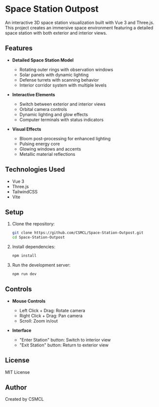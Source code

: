 # Space Station Outpost

An interactive 3D space station visualization built with Vue 3 and Three.js. This project creates an immersive space environment featuring a detailed space station with both exterior and interior views.

## Features

- **Detailed Space Station Model**
  - Rotating outer rings with observation windows
  - Solar panels with dynamic lighting
  - Defense turrets with scanning behavior
  - Interior corridor system with multiple levels

- **Interactive Elements**
  - Switch between exterior and interior views
  - Orbital camera controls
  - Dynamic lighting and glow effects
  - Computer terminals with status indicators

- **Visual Effects**
  - Bloom post-processing for enhanced lighting
  - Pulsing energy core
  - Glowing windows and accents
  - Metallic material reflections

## Technologies Used

- Vue 3
- Three.js
- TailwindCSS
- Vite

## Setup

1. Clone the repository:
   ```bash
   git clone https://github.com/CSMCL/Space-Station-Outpost.git
   cd Space-Station-Outpost
   ```

2. Install dependencies:
   ```bash
   npm install
   ```

3. Run the development server:
   ```bash
   npm run dev
   ```

## Controls

- **Mouse Controls**
  - Left Click + Drag: Rotate camera
  - Right Click + Drag: Pan camera
  - Scroll: Zoom in/out

- **Interface**
  - "Enter Station" button: Switch to interior view
  - "Exit Station" button: Return to exterior view

## License

MIT License

## Author

Created by CSMCL
